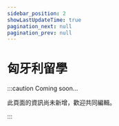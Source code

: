 ```yaml
---
sidebar_position: 2
showLastUpdateTime: true
pagination_next: null
pagination_prev: null
---
```


# 匈牙利留學

:::caution Coming soon...

此頁面的資訊尚未新增，歡迎共同編輯。

:::